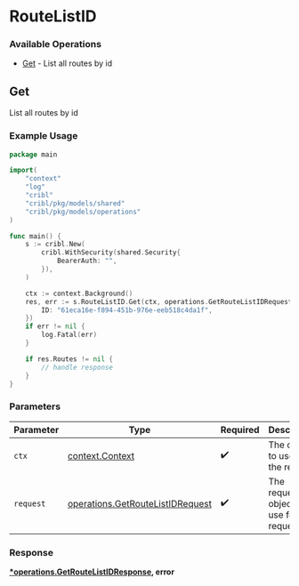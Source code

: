 # RouteListID

### Available Operations

* [Get](#get) - List all routes by id

## Get

List all routes by id

### Example Usage

```go
package main

import(
	"context"
	"log"
	"cribl"
	"cribl/pkg/models/shared"
	"cribl/pkg/models/operations"
)

func main() {
    s := cribl.New(
        cribl.WithSecurity(shared.Security{
            BearerAuth: "",
        }),
    )

    ctx := context.Background()
    res, err := s.RouteListID.Get(ctx, operations.GetRouteListIDRequest{
        ID: "61eca16e-f894-451b-976e-eeb518c4da1f",
    })
    if err != nil {
        log.Fatal(err)
    }

    if res.Routes != nil {
        // handle response
    }
}
```

### Parameters

| Parameter                                                                            | Type                                                                                 | Required                                                                             | Description                                                                          |
| ------------------------------------------------------------------------------------ | ------------------------------------------------------------------------------------ | ------------------------------------------------------------------------------------ | ------------------------------------------------------------------------------------ |
| `ctx`                                                                                | [context.Context](https://pkg.go.dev/context#Context)                                | :heavy_check_mark:                                                                   | The context to use for the request.                                                  |
| `request`                                                                            | [operations.GetRouteListIDRequest](../../models/operations/getroutelistidrequest.md) | :heavy_check_mark:                                                                   | The request object to use for the request.                                           |


### Response

**[*operations.GetRouteListIDResponse](../../models/operations/getroutelistidresponse.md), error**

